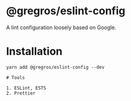 # @gregros/eslint-config

A lint configuration loosely based on Google.

# Installation

```shell
yarn add @gregros/eslint-config --dev

# Tools

1. ESLint, ESTS
2. Prettier

```
